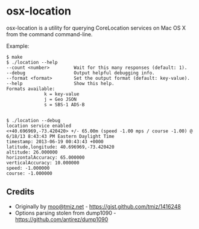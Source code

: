 osx-location
============
osx-location is a utility for querying CoreLocation services on Mac OS X from the command command-line.

Example:

    $ make
    $ ./location --help
    --count <number>         Wait for this many responses (default: 1).
    --debug                  Output helpful debugging info.
    --format <format>        Set the output format (default: key-value).
    --help                   Show this help.
    Formats available:
                  k = key-value
                  j = Geo JSON
                  s = SBS-1 ADS-B


    $ ./location --debug 
    location service enabled
    <+40.696969,-73.420420> +/- 65.00m (speed -1.00 mps / course -1.00) @ 6/18/13 8:43:43 PM Eastern Daylight Time
    timestamp: 2013-06-19 00:43:43 +0000
    latitude,longitude: 40.696969,-73.420420
    altitude: 26.000000
    horizontalAccuracy: 65.000000
    verticalAccuracy: 10.000000
    speed: -1.000000
    course: -1.000000
Credits
-------
* Originally by moo@tmiz.net - https://gist.github.com/tmiz/1416248
* Options parsing stolen from dump1090 - https://github.com/antirez/dump1090
